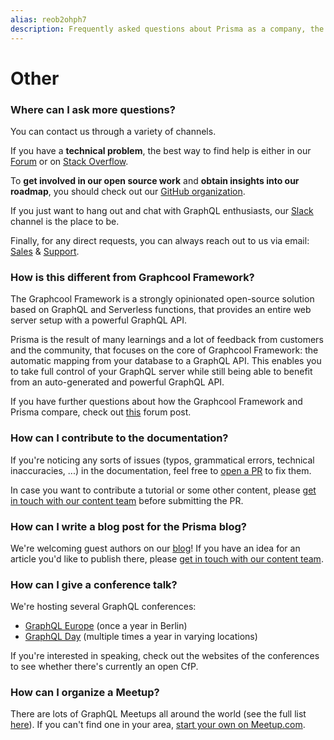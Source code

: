 ```yaml
---
alias: reob2ohph7
description: Frequently asked questions about Prisma as a company, the platform itself and other topics.
---
```


# Other

### Where can I ask more questions?

You can contact us through a variety of channels.

If you have a **technical problem**, the best way to find help is either in our [Forum](https://www.graph.cool/forum/) or on [Stack Overflow](https://stackoverflow.com/questions/tagged/graphcool).

To **get involved in our open source work** and **obtain insights into our roadmap**, you should check out our [GitHub organization](github.com/graphcool/).

If you just want to hang out and chat with GraphQL enthusiasts, our [Slack](https://slack.graph.cool) channel is the place to be.

Finally, for any direct requests, you can always reach out to us via email: [Sales](mailto:sales@graph.cool) & [Support](mailto:support@graph.cool).

### How is this different from Graphcool Framework?

The Graphcool Framework is a strongly opinionated open-source solution based on GraphQL and Serverless functions, that provides an entire web server setup with a powerful GraphQL API.

Prisma is the result of many learnings and a lot of feedback from customers and the community, that focuses on the core of Graphcool Framework: the automatic mapping from your database to a GraphQL API. This enables you to take full control of your GraphQL server while still being able to benefit from an auto-generated and powerful GraphQL API.

If you have further questions about how the Graphcool Framework and Prisma compare, check out [this](https://www.graph.cool/forum/t/graphcool-framework-and-prisma/2237?u=nilan) forum post.

### How can I contribute to the documentation?

If you're noticing any sorts of issues (typos, grammatical errors, technical inaccuracies, ...) in the documentation, feel free to [open a PR](https://github.com/graphcool/prisma/pulls/new) to fix them.

In case you want to contribute a tutorial or some other content, please [get in touch with our content team](mailto:content@prisma.io)  before submitting the PR.

### How can I write a blog post for the Prisma blog?

We're welcoming guest authors on our [blog](https://blog.prisma.io)! If you have an idea for an article you'd like to publish there, please [get in touch with our content team](mailto:content@prisma.io).

### How can I give a conference talk?

We're hosting several GraphQL conferences:

- [GraphQL Europe](https://www.graphql-europe.org/) (once a year in Berlin)
- [GraphQL Day](https://www.graphqlday.org/) (multiple times a year in varying locations)

If you're interested in speaking, check out the websites of the conferences to see whether there's currently an open CfP.

### How can I organize a Meetup?

There are lots of GraphQL Meetups all around the world (see the full list [here](http://graphql.org/community/upcoming-events/#meetups)). If you can't find one in your area, [start your own on Meetup.com](https://secure.meetup.com/create/).